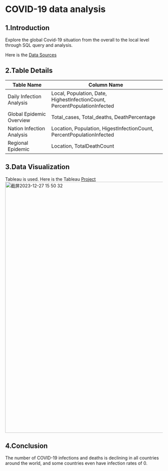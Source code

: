 # COVID-19 data analysis

## 1.Introduction

Explore the global Covid-19 situation from the overall to the local level through SQL query and analysis.  

Here is the [Data Sources](https://ourworldindata.org/covid-cases)


## 2.Table Details
|Table Name |Column Name|
|-----------|-----------|
|Daily Infection Analysis|Local, Population, Date, HighestInfectionCount, PercentPopulationInfected|
|Global Epidemic Overview|Total_cases, Total_deaths, DeathPercentage|
|Nation Infection Analysis|Location, Population, HigestInfectionCount, PercentPopulationInfected|
|Regional Epidemic|Location, TotalDeathCount|

## 3.Data Visualization

Tableau is used. Here is the Tableau [Project](https://public.tableau.com/app/profile/qijia.huang/viz/CovidDashboardTutorial_17018002830420/1_1)
<img width="800" height="800" alt="截屏2023-12-27 15 50 32" src="https://github.com/OliviaaHuang/Protfolio-SQL/assets/152938995/c978878e-7ef4-46ec-99ae-9189b28ecd43">

## 4.Conclusion

The number of COVID-19 infections and deaths is declining in all countries around the world, and some countries even have infection rates of 0.








